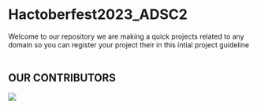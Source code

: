 # Hactoberfest2023_ADSC2

Welcome to our repository we are making a quick projects related to any domain so you can register your project their in this intial project guideline
 <br><br>

## OUR CONTRIBUTORS

<a href="https://github.com/TammyAlok2/Hactoberfest2023_ADSC2/graphs/contributors">
  <img src="https://contrib.rocks/image?repo=TammyAlok2/Hactoberfest2023_ADSC2" />
</a>

<br><br>
